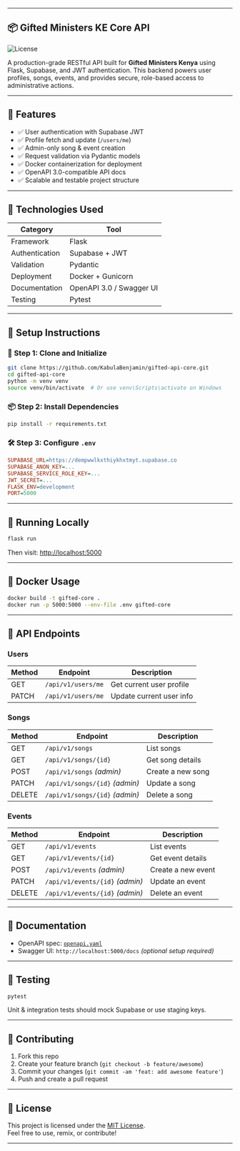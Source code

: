 
---

## 📦 Gifted Ministers KE Core API

![License](https://img.shields.io/badge/license-MIT-blue.svg)

A production-grade RESTful API built for **Gifted Ministers Kenya** using Flask, Supabase, and JWT authentication. This backend powers user profiles, songs, events, and provides secure, role-based access to administrative actions.

---

## 🧩 Features

- ✅ User authentication with Supabase JWT  
- ✅ Profile fetch and update (`/users/me`)  
- ✅ Admin-only song & event creation  
- ✅ Request validation via Pydantic models  
- ✅ Docker containerization for deployment  
- ✅ OpenAPI 3.0-compatible API docs  
- ✅ Scalable and testable project structure  

---

## 🚀 Technologies Used

| Category         | Tool                      |
|------------------|---------------------------|
| Framework        | Flask                     |
| Authentication   | Supabase + JWT            |
| Validation       | Pydantic                  |
| Deployment       | Docker + Gunicorn         |
| Documentation    | OpenAPI 3.0 / Swagger UI  |
| Testing          | Pytest                    |

---

## 🧰 Setup Instructions

### 🔑 Step 1: Clone and Initialize

```bash
git clone https://github.com/KabulaBenjamin/gifted-api-core.git
cd gifted-api-core
python -m venv venv
source venv/bin/activate  # Or use venv\Scripts\activate on Windows
```

### 📦 Step 2: Install Dependencies

```bash
pip install -r requirements.txt
```

### 🛠 Step 3: Configure `.env`

```ini
SUPABASE_URL=https://dempwwlkxthiykhxtmyt.supabase.co
SUPABASE_ANON_KEY=...
SUPABASE_SERVICE_ROLE_KEY=...
JWT_SECRET=...
FLASK_ENV=development
PORT=5000
```

---

## 🧪 Running Locally

```bash
flask run
```

Then visit: [http://localhost:5000](http://localhost:5000)

---

## 🐳 Docker Usage

```bash
docker build -t gifted-core .
docker run -p 5000:5000 --env-file .env gifted-core
```

---

## 📘 API Endpoints

### Users

| Method | Endpoint              | Description                  |
|--------|------------------------|------------------------------|
| GET    | `/api/v1/users/me`    | Get current user profile     |
| PATCH  | `/api/v1/users/me`    | Update current user info     |

### Songs

| Method | Endpoint                  | Description              |
|--------|---------------------------|--------------------------|
| GET    | `/api/v1/songs`           | List songs               |
| GET    | `/api/v1/songs/{id}`      | Get song details         |
| POST   | `/api/v1/songs` *(admin)* | Create a new song        |
| PATCH  | `/api/v1/songs/{id}` *(admin)* | Update a song      |
| DELETE | `/api/v1/songs/{id}` *(admin)* | Delete a song      |

### Events

| Method | Endpoint                    | Description                |
|--------|-----------------------------|----------------------------|
| GET    | `/api/v1/events`            | List events                |
| GET    | `/api/v1/events/{id}`       | Get event details          |
| POST   | `/api/v1/events` *(admin)*  | Create a new event         |
| PATCH  | `/api/v1/events/{id}` *(admin)* | Update an event      |
| DELETE | `/api/v1/events/{id}` *(admin)* | Delete an event      |

---

## 📝 Documentation

- OpenAPI spec: [`openapi.yaml`](./openapi.yaml)  
- Swagger UI: `http://localhost:5000/docs` *(optional setup required)*

---

## 🔬 Testing

```bash
pytest
```

Unit & integration tests should mock Supabase or use staging keys.

---

## 🤝 Contributing

1. Fork this repo  
2. Create your feature branch (`git checkout -b feature/awesome`)  
3. Commit your changes (`git commit -am 'feat: add awesome feature'`)  
4. Push and create a pull request

---

## 📄 License

This project is licensed under the [MIT License](./LICENSE).  
Feel free to use, remix, or contribute!

---


